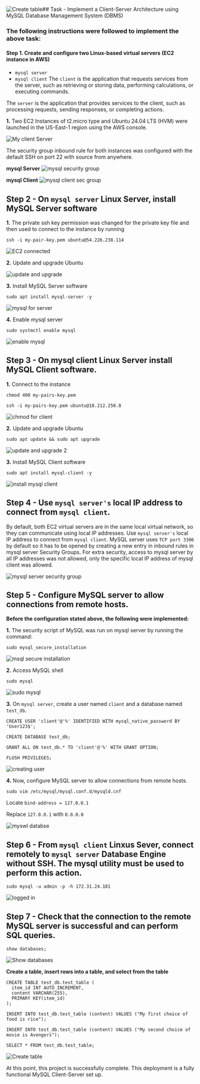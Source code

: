 ![Create table](https://github.com/Emkay360/StegHub_DevOps-Cloud_Engineering/assets/56301419/b31f09e2-7abc-46fa-a66c-613a9222b364)## Task - Implement a Client-Server Architecture using MySQL Database Management System (DBMS)
### The following instructions were followed to implement the above task:
#### Step 1. Create and configure two Linux-based virtual servers (EC2 instance in AWS)
- ```mysql server```
- ```mysql client```
The ```client``` is the application that requests services from the server, such as retrieving or storing data, performing calculations, or executing commands.

The ```server``` is the application that provides services to the client, such as processing requests, sending responses, or completing actions.

__1.__ Two EC2 Instances of t2.micro type and Ubuntu 24.04 LTS (HVM) were launched in the US-East-1 region using the AWS console.

![My client Server](https://github.com/Emkay360/StegHub_DevOps-Cloud_Engineering/assets/56301419/18719b9d-632e-43c4-ad16-9f00161205f7)

The security group inbound rule for both instances was configured with the default SSH on port 22 with source from anywhere.

__mysql Server__
![mysql security group](https://github.com/Emkay360/StegHub_DevOps-Cloud_Engineering/assets/56301419/8e903a29-9cf8-429d-9818-194accc478e3)

__mysql Client__
![mysql client sec group](https://github.com/Emkay360/StegHub_DevOps-Cloud_Engineering/assets/56301419/d99e0512-1945-4d19-aff2-53b5d0164745)

## Step 2 - On ```mysql server``` Linux Server, install MySQL Server software
__1.__ The private ssh key permission was changed for the private key file and then used to connect to the instance by running
```
ssh -i my-pair-key.pem ubuntu@54.226.238.114
```
![EC2 connected](https://github.com/Emkay360/StegHub_DevOps-Cloud_Engineering/assets/56301419/24dbd731-6480-425e-ae82-384bb7a7686b)

__2.__ Update and upgrade Ubuntu

![update and upgrade](https://github.com/Emkay360/StegHub_DevOps-Cloud_Engineering/assets/56301419/0ef9f461-07c5-4873-9097-4d281c5c68b5)

__3.__ Install MySQL Server software
```
sudo apt install mysql-server -y
```
![mysql for server](https://github.com/Emkay360/StegHub_DevOps-Cloud_Engineering/assets/56301419/99167c3e-72db-4a20-8c9f-6bbed39a5c63)

__4.__ Enable mysql server
```
sudo systmctl enable mysql
```
![enable mysql](https://github.com/Emkay360/StegHub_DevOps-Cloud_Engineering/assets/56301419/e1f6665c-cb8d-4328-b146-0b467fc13f33)

## Step 3 - On mysql client Linux Server install MySQL Client software.
__1.__ Connect to the instance
```
chmod 400 my-pairs-key.pem
```
```
ssh -i my-pairs-key.pem ubuntu@18.212.250.8
```
![chmod for client](https://github.com/Emkay360/StegHub_DevOps-Cloud_Engineering/assets/56301419/09da5e2a-a0ff-4258-8560-ef3143100b3c)

__2.__ Update and upgrade Ubuntu
```
sudo apt update && sudo apt upgrade
```
![update and upgrade 2](https://github.com/Emkay360/StegHub_DevOps-Cloud_Engineering/assets/56301419/d2752767-de2e-4157-bc2d-e4b4fbfd1429)

__3.__ Install MySQL Client software
```
sudo apt install mysql-client -y
```
![install mysql client](https://github.com/Emkay360/StegHub_DevOps-Cloud_Engineering/assets/56301419/ad4b5671-75a1-4175-95dd-103f5ca4d227)

## Step 4 - Use ```mysql server's``` local IP address to connect from ```mysql client```.
By default, both EC2 virtual servers are in the same local virtual network, so they can communicate using local IP addresses. Use ```mysql server's``` local IP address to connect from ```mysql client```. MySQL server uses ```TCP port 3306``` by default so it has to be opened by creating a new entry in inbound rules in mysql server Security Groups. For extra security, access to mysql server by all IP addresses was not allowed, only the specific local IP address of mysql client was allowed.

![mysql server security group](https://github.com/Emkay360/StegHub_DevOps-Cloud_Engineering/assets/56301419/8cd09cbe-3cee-4c7b-a2d4-9af0831b41b9)

## Step 5 - Configure MySQL server to allow connections from remote hosts.
__Before the configuration stated above, the following were implemented:__

__1.__ The security script of MySQL was run on mysql server by running the command:
```
sudo mysql_secure_installation
```
![msql secure installation](https://github.com/Emkay360/StegHub_DevOps-Cloud_Engineering/assets/56301419/266b3c74-2ddf-4b7d-b3ae-7ceadefff527)

__2.__ Access MySQL shell
```
sudo mysql
```
![sudo mysql](https://github.com/Emkay360/StegHub_DevOps-Cloud_Engineering/assets/56301419/f93d38f6-d1f2-4ad1-bde6-586df321697d)

__3.__ On ```mysql server```, create a user named ```client``` and a database named ```test_db```.
```
CREATE USER 'client'@'%' IDENTIFIED WITH mysql_native_password BY 'User123$';

CREATE DATABASE test_db;

GRANT ALL ON test_db.* TO 'client'@'%' WITH GRANT OPTION;

FLUSH PRIVILEGES;
```
![creating user](https://github.com/Emkay360/StegHub_DevOps-Cloud_Engineering/assets/56301419/fd9a8771-6491-4701-bca6-f7d8b67866d7)

__4.__ Now, configure MySQL server to allow connections from remote hosts.
```
sudo vim /etc/mysql/mysql.conf.d/mysqld.cnf
```
Locate ```bind-address = 127.0.0.1```

Replace ```127.0.0.1``` with ```0.0.0.0```

![myswl databse](https://github.com/Emkay360/StegHub_DevOps-Cloud_Engineering/assets/56301419/954a7963-a98c-4f25-89a8-e982a6283a62)

## Step 6 - From ```mysql client``` Linxus Sever, connect remotely to ```mysql server``` Database Engine without SSH. The mysql utility must be used to perform this action.
```
sudo mysql -u admin -p -h 172.31.24.181
```
![logged in](https://github.com/Emkay360/StegHub_DevOps-Cloud_Engineering/assets/56301419/dd53aa54-17c6-46ae-8f6f-a8b993e4f29e)
## Step 7 - Check that the connection to the remote MySQL server is successful and can perform SQL queries.
```
show databases;
```
![Show databases](https://github.com/Emkay360/StegHub_DevOps-Cloud_Engineering/assets/56301419/86edac27-4936-4959-8df0-75b90dc10b9d)

__Create a table, insert rows into a table, and select from the table__
```
CREATE TABLE test_db.test_table (
  item_id INT AUTO_INCREMENT,
  content VARCHAR(255),
  PRIMARY KEY(item_id)
);

INSERT INTO test_db.test_table (content) VALUES ("My first choice of food is rice");

INSERT INTO test_db.test_table (content) VALUES ("My second choice of movie is Avengers");

SELECT * FROM test_db.test_table;
```
![Create table](https://github.com/Emkay360/StegHub_DevOps-Cloud_Engineering/assets/56301419/15fb0640-0685-44a3-879f-df1549d7cb5e)

At this point, this project is successfully complete. This deployment is a fully functional MySQL Client-Server set up.



